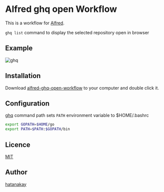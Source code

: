 # Alfred ghq open Workflow

This is a workflow for [Alfred](http://www.alfredapp.com/). 

```ghq list``` command to display the selected repository open in browser

## Example

![ghq](example.png)

## Installation

Download [alfred-ghq-open-workflow](https://github.com/hatanakay/alfred-ghq-open-workflow/releases) to your computer and double click it.

## Configuration

[ghq](https://github.com/motemen/ghq) command path sets ```PATH``` environment variable to $HOME/.bashrc

```sh
export GOPATH=$HOME/go
export PATH=$PATH:$GOPATH/bin
```
## Licence

[MIT](https://github.com/hatanakay/alfred-ghq-open-workflow/blob/master/LICENSE)

## Author

[hatanakay](https://github.com/hatanakay)
